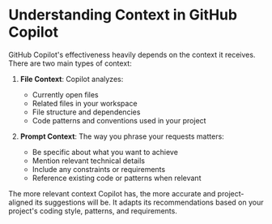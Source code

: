 # Understanding Context in GitHub Copilot

GitHub Copilot's effectiveness heavily depends on the context it receives. There are two main types of context:

1. **File Context**: Copilot analyzes:
   - Currently open files
   - Related files in your workspace
   - File structure and dependencies
   - Code patterns and conventions used in your project

2. **Prompt Context**: The way you phrase your requests matters:
   - Be specific about what you want to achieve
   - Mention relevant technical details
   - Include any constraints or requirements
   - Reference existing code or patterns when relevant

The more relevant context Copilot has, the more accurate and project-aligned its suggestions will be. It adapts its recommendations based on your project's coding style, patterns, and requirements.